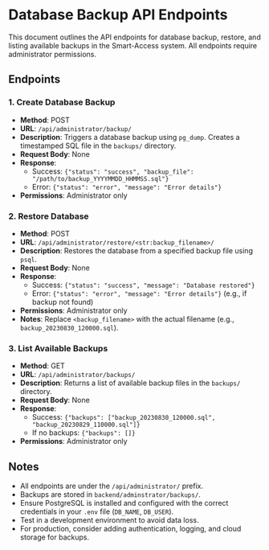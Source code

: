 # Database Backup API Endpoints

This document outlines the API endpoints for database backup, restore, and listing available backups in the Smart-Access system. All endpoints require administrator permissions.

## Endpoints

### 1. Create Database Backup
- **Method**: POST
- **URL**: `/api/administrator/backup/`
- **Description**: Triggers a database backup using `pg_dump`. Creates a timestamped SQL file in the `backups/` directory.
- **Request Body**: None
- **Response**:
  - Success: `{"status": "success", "backup_file": "/path/to/backup_YYYYMMDD_HHMMSS.sql"}`
  - Error: `{"status": "error", "message": "Error details"}`
- **Permissions**: Administrator only

### 2. Restore Database
- **Method**: POST
- **URL**: `/api/administrator/restore/<str:backup_filename>/`
- **Description**: Restores the database from a specified backup file using `psql`.
- **Request Body**: None
- **Response**:
  - Success: `{"status": "success", "message": "Database restored"}`
  - Error: `{"status": "error", "message": "Error details"}` (e.g., if backup not found)
- **Permissions**: Administrator only
- **Notes**: Replace `<backup_filename>` with the actual filename (e.g., `backup_20230830_120000.sql`).

### 3. List Available Backups
- **Method**: GET
- **URL**: `/api/administrator/backups/`
- **Description**: Returns a list of available backup files in the `backups/` directory.
- **Request Body**: None
- **Response**:
  - Success: `{"backups": ["backup_20230830_120000.sql", "backup_20230829_110000.sql"]}`
  - If no backups: `{"backups": []}`
- **Permissions**: Administrator only

## Notes
- All endpoints are under the `/api/administrator/` prefix.
- Backups are stored in `backend/adminstrator/backups/`.
- Ensure PostgreSQL is installed and configured with the correct credentials in your `.env` file (`DB_NAME`, `DB_USER`).
- Test in a development environment to avoid data loss.
- For production, consider adding authentication, logging, and cloud storage for backups.
